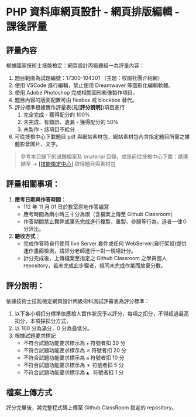 # PHP 資料庫網頁設計 - 網頁排版編輯 - 課後評量

## 評量內容

根據國家技術士技能檢定：網頁設計丙級題組一為評量內容：

1. 題目範圍為試題編號：17300-104301 （主題：校園社團介紹網）
2. 使用 VSCode 進行編輯，禁止使用 Dreamwaver 等圖形化編輯軟體。
3. 使用 Adobe Photoshop 完成相關圖形影像製作項目。
4. 題目內容的版面配置可由 flexbox 或 blockbox 替代。
5. 評分標準根據實作評量表(見[**評分說明**])項目進行
   1. 完全完成 - 獲得配分的 100%
   2. 未完成、有錯誤、遺漏 - 獲得配分的 50%
   3. 未製作 - 該項目不給分
6. 可從技檢中心下載題目 pdf 與網站素材包，網站素材包內含指定題目所需之媒體影音圖片、文字。

> 參考本目錄下的試題檔案及 \material 目錄，或是前往技檢中心下載：請連結至 → [[技能檢定中心]](https://techbank.wdasec.gov.tw/owInform/TestReferData.aspx) 取得題目與素材包

## 評量相關事項：

1. **應考日期與作答時間**：
   -  112 年 11 ⽉ 01 日於教室原地作答編寫
   - 應考時間為兩小時三十分為限（含檔案上傳至 Github Classroom）
   - 作答期間禁止舞弊或事先完成進行複製、重製、參閱等行為，違者一律０分評比。
2. **驗收方式**：
   - 完成作答時自行使用 live Server 套件或任何 WebServer(自行架設)提供運作畫面檢測，請評分老師進行一對一現場計分。
   - 計分完成後，上傳檔案至指定之 Github Classroom 之學員個人 repository，若未完成此步驟者，視同未完成作業而放棄分數。

## 評分說明：
依據技術士技能檢定網頁設計丙級術科測試評審表為評分標準：

1. 以下各小項扣分標準依應檢人實作狀況予以評分，每項之扣分，不得超過最高扣分，本項採扣分方式，
2. 以 100 分為滿分，0 分為最低分。
3. 根據試題要求標記
   - 不符合試題功能要求標示為 `★` 符號者扣 30 分
   - 不符合試題功能要求標示為 `※` 符號者扣 20 分
   - 不符合試題功能要求標示為 `◎` 符號者扣 10 分
   - 不符合試題功能要求標示為 `＊` 符號者扣 5 分
   - 不符合試題功能要求標示為 `▲ ` 符號者扣 1 分

## 檔案上傳方式
評分完畢後，將完整程式碼上傳至 Github ClassRoom 指定的 repository。
